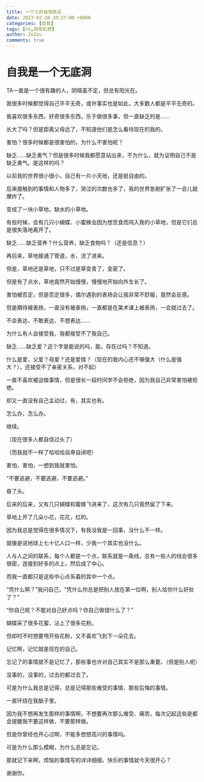 ```yaml
---
title: 一个人的自我陈述
date: 2023-02-28 20:27:00 +0800
categories: [自我]
tags: [cn,胡思乱想]
author: ZoZou
comments: true
---
```


# 自我是一个无底洞

TA一直是一个很有趣的人，阴晴虽不定，但总有阳光在。

我很多时候都觉得自己平平无奇，或许事实也是如此，大多数人都是平平无奇的。

我喜欢很多东西，好奇很多东西，乐于做很多事，但一直缺乏的是......

长大了吗？但是距离父母远了，不知道他们是怎么看待现在的我的。

害怕？很多时候都是很害怕的，为什么不害怕呢？

缺乏......缺乏勇气？但是很多时候我都愿意站出来，不为什么，就为证明自己不是缺乏勇气。是这样的吗？

以前我的世界很小很小，自己有一片小天地，还是挺自由的。

后来接触到的事情和人物多了，哭泣的次数也多了，我的世界急剧扩张了一会儿就爆炸了。

变成了一块小草地，缺水的小草地。

有些时候，会有几只小蝴蝶、小蜜蜂会因为想觅食而闯入我的小草地，但是它们总是很失落地离开了。

缺乏......缺乏营养？什么营养，缺乏食物吗？（还是信息？）

再后来，草地接通了管道，水，流了进来。

但是，草地还是草地，只不过是草变青了，变密了。

但是有了点水，草地竟然开始慢慢，慢慢地开始向外生长了。

害怕被否定，但是否定很多，偶尔遇到的表扬会让我非常不舒服，竟然会反感。

但是期待被表扬，一直没有被表扬，一直都是在美术课上被表扬，一会就过去了。

不会表达、不敢表达、不想表达......

为什么有人会接受我，我都接受不了我自己。

缺乏......缺乏爱？这个字是能说的吗，能。存在过吗？不知道。

什么是爱，父爱？母爱？还是爱情？（现在的我内心还不够强大（什么是强大？），还接受不了亲密关系，对不起）

一直不喜欢被迫做事情，但是很长一段时间学不会拒绝，因为我自己非常害怕被拒绝。

却又一直没有自己主动过，有，其实也有。

怎么办，怎么办。

继续。

（现在很多人都自信过头了）

（而我就不一样了哈哈哈自卑自闭吧）

害怕，害怕，一想到我就害怕。

“不要逃避，不要逃避，不要逃避。”

昏了头。

后来的后来，又有几只蝴蝶和蜜蜂飞进来了，这次有几只竟然留了下来。

草地上开了几朵小花，花花，红的。

因为我总是觉得在很多情况下，有我没我是一回事，没什么不一样。

就像是说地球上七十亿人口一样，少我一个其实也没什么。

人与人之间的联系，每个人都是一个点，联系就是一条线，总有一些人的线会很多很密，连接到好多的点上，然后成了中心。

而我一直都只是这些中心点系着的其中一个点。

“凭什么啊？”我问自己，“凭什么你总是把别人放在第一位啊，别人给你什么好处了？”

“你自己呢？不能对自己好点吗？你自己做错什么了？”

蝴蝶采了很多花蜜，沾上了很多花粉。

但却时不时想要甩开些花粉，又不喜欢飞到下一朵花去。

记忆啊，记忆就是现在的自己。

忘记了的事情就不是记忆了，那些事也许对自己其实不是那么重要。（但是别人呢）

没事的，没事的，过去的都过去了。

可是为什么我总是记得，总是记得那些难受的事情、那些后悔的事情。

一直环绕在我脑子里。

因为我不想再发生那样的事情啊，不想要再次那么难受、痛苦，每次记起这些是都会提醒我不要这样做，不要那样做。

但是你曾经也开心过啊，不能多想想高兴的事情吗。

可是为什么那么模糊，为什么总是忘记。

那就记下来啊，烦恼的事情写的详详细细，快乐的事情就今天很开心？

谢谢你。






